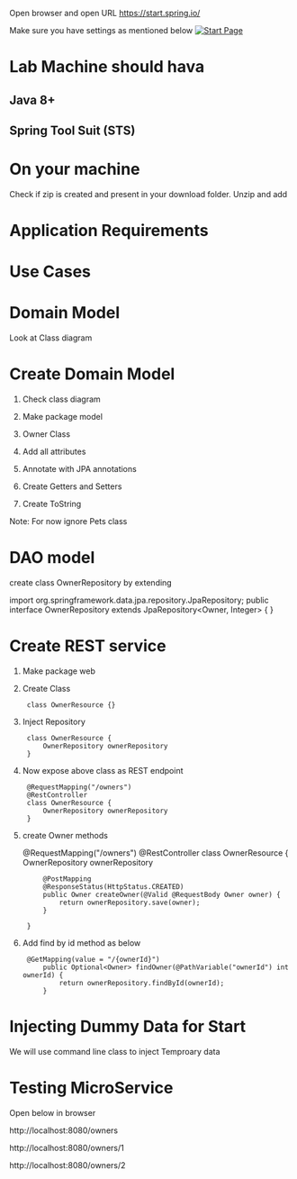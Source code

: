 
Open browser and open URL 
https://start.spring.io/

Make sure you have settings as mentioned below
[![Start Page](image "tooltip")](images/microservice-start.png)

# Lab Machine should hava

## Java 8+
## Spring Tool Suit (STS)

# On your machine

Check if zip is created and present in your download folder.
Unzip and add

# Application Requirements


# Use Cases


# Domain Model 

Look at Class diagram
 
#  Create Domain Model

1. Check class diagram

1. Make package model

1. Owner Class

1. Add all attributes
 
1. Annotate with JPA annotations

1. Create Getters and Setters

1. Create ToString

Note: For now ignore Pets class

# DAO model

create class OwnerRepository by extending


import org.springframework.data.jpa.repository.JpaRepository;
    public interface OwnerRepository extends    JpaRepository<Owner, Integer> { } 


# Create REST service

1. Make package web
1. Create Class

        class OwnerResource {}

1. Inject Repository
 
        class OwnerResource {
            OwnerRepository ownerRepository
        }


1. Now expose above class as REST endpoint

        @RequestMapping("/owners")
        @RestController
        class OwnerResource {
            OwnerRepository ownerRepository
        }


1. create Owner methods

    @RequestMapping("/owners")
    @RestController
        class OwnerResource {
            OwnerRepository ownerRepository

            @PostMapping
            @ResponseStatus(HttpStatus.CREATED)
            public Owner createOwner(@Valid @RequestBody Owner owner) {
                return ownerRepository.save(owner);
            }

        }


1. Add find by id method as below

        @GetMapping(value = "/{ownerId}")
            public Optional<Owner> findOwner(@PathVariable("ownerId") int ownerId) {
                return ownerRepository.findById(ownerId);
            }

# Injecting Dummy Data for Start

We will use command line class to inject Temproary data
# Testing MicroService

Open  below in browser

http://localhost:8080/owners

http://localhost:8080/owners/1

http://localhost:8080/owners/2

